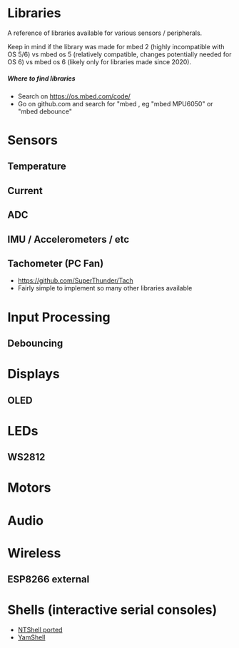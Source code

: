 # Libraries
A reference of libraries available for various sensors / peripherals.

Keep in mind if the library was made for mbed 2 (highly incompatible with OS 5/6) vs mbed os 5 (relatively compatible, changes potentially needed for OS 6) vs mbed os 6 (likely only for libraries made since 2020).


##### Where to find libraries
- Search on https://os.mbed.com/code/
- Go on github.com and search for "mbed <device name>, eg "mbed MPU6050" or "mbed debounce"

# Sensors
## Temperature

## Current

## ADC

## IMU / Accelerometers / etc

## Tachometer (PC Fan)
- https://github.com/SuperThunder/Tach
- Fairly simple to implement so many other libraries available

# Input Processing
## Debouncing

# Displays
## OLED

# LEDs
## WS2812

# Motors

# Audio

# Wireless
## ESP8266 external

# Shells (interactive serial consoles)
- [NTShell ported](https://iotexpert.com/ntshell-for-mbed-os/)
- [YamShell](https://github.com/SuperThunder/YamShell)